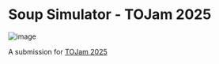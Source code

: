 # Soup Simulator - TOJam 2025

![image](https://github.com/user-attachments/assets/7fce57ad-1b40-49ad-bea5-16a58cf47c55)

A submission for [TOJam 2025](https://www.tojam.ca/)

